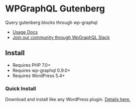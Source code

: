 # WPGraphQL Gutenberg

Query gutenberg blocks through wp-graphql

-   <a href="https://wp-graphql-gutenberg.netlify.app/" target="_blank">Usage Docs</a>
-   <a href="https://wpgql-slack.herokuapp.com/" target="_blank">Join our community through WpGraphQL Slack</a>

## Install

-   Requires PHP 7.0+
-   Requires wp-graphql 0.9.0+
-   Requires WordPress 5.4+

### Quick Install

Download and install like any WordPress plugin.
[Details here.](https://wp-graphql-gutenberg.netlify.app/getting-started/installation)
